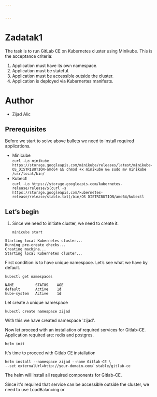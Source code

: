 ```yaml
---


---
```


<h1 id="zadatak1">Zadatak1</h1>
<p>The task is to run GitLab CE on Kubernetes cluster using Minikube. This is the acceptance criteria:</p>
<ol>
<li>Application must have its own namespace.</li>
<li>Application must be stateful.</li>
<li>Application must be accessible outside the cluster.</li>
<li>Application is deployed via Kubernertes manifests.</li>
</ol>
<h1 id="author">Author</h1>
<ul>
<li>Zijad Alic</li>
</ul>
<h2 id="prerequisites">Prerequisites</h2>
<p>Before we start to solve above bullets we need to install required applications.</p>
<ul>
<li>Minicube<br>
<code>curl -Lo minikube https://storage.googleapis.com/minikube/releases/latest/minikube-OS_DISTRIBUTION-amd64 &amp;&amp; chmod +x minikube &amp;&amp; sudo mv minikube /usr/local/bin/</code></li>
<li>Kubectl<br>
<code>curl -Lo https://storage.googleapis.com/kubernetes-release/release/$(curl -s https://storage.googleapis.com/kubernetes-release/release/stable.txt)/bin/OS DISTRIBUTION/amd64/kubectl</code></li>
</ul>
<h2 id="lets-begin">Let’s begin</h2>
<ol>
<li>
<p>Since we need to initiate cluster, we need to create it.</p>
<p><code>minicube start</code></p>
</li>
</ol>
<pre><code>Starting local Kubernetes cluster...
Running pre-create checks...
Creating machine...
Starting local Kubernetes cluster...
</code></pre>
<p>First condition is to have unique namespace. Let’s see what we have by default.</p>
<pre><code>kubectl get namespaces
</code></pre>
<p><code>NAME          STATUS    AGE</code><br>
<code>default       Active    1d</code><br>
<code>kube-system   Active    1d</code></p>
   

<p>Let create a unique namespace</p>

    kubectl create namespace zijad

<p>With this we have created namespace 'zijad'.

Now let proceed with an installation of required services for Gitlab-CE. Application required are: redis and postgres.

    helm init
It's time to proceed with Gitlab CE installation

    helm install --namespace zijad --name Gitlab-CE \
    --set externalUrl=http://your-domain.com/ stable/gitlab-ce

The helm will install all required components for Gitlab-CE.

Since it's required that service can be accessible outside the cluster, we need to use LoadBalancing or 
<!--stackedit_data:
eyJoaXN0b3J5IjpbMTcwNjk0MjMwNSwtMTM4NjMyODk0MywxNT
kyOTY3MDk5LDY5NjQ4NjcwMSwxOTY2NTI3MTA4LC00MDI0MTA2
MTIsNjcwMzI3NTI1LDg0ODg0NjU5MywxMjc5Mzk2OTYwXX0=
-->